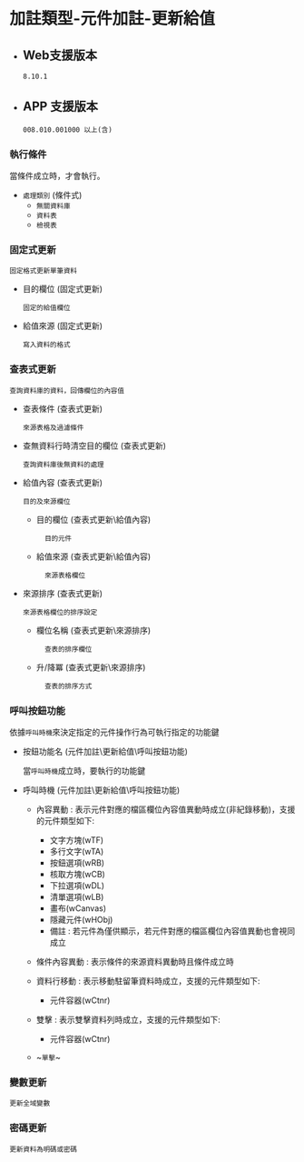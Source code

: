 # 加註類型-元件加註-更新給值

* ## Web支援版本
  
      8.10.1

* ## APP 支援版本

      008.010.001000 以上(含)

### <div id="logical">執行條件</div>

當條件成立時，才會執行。

* `處理類別` <path>(條件式)</path>
    * `無關資料庫`
    * `資料表`
    * `檢視表`

### <div id="fixedup">固定式更新</div>

    固定格式更新單筆資料

  * <div id="fixedup_fld">目的欄位 <path>(固定式更新)</path></div>

        固定的給值欄位

  * <div id="fixedup_src">給值來源 <path>(固定式更新)</path></div>

        寫入資料的格式

### <div id="queryup">查表式更新</div>

    查詢資料庫的資料，回傳欄位的內容值

  * <div id="queryup_tbl">查表條件 <path>(查表式更新)</path></div>

        來源表格及過濾條件

  * <div id="queryup_clear">查無資料行時清空目的欄位 <path>(查表式更新)</path></div>

        查詢資料庫後無資料的處理

  * <div id="queryup_fld">給值內容 <path>(查表式更新)</path></div>

        目的及來源欄位

    * <div id="queryup_fld_pur">目的欄位 <path>(查表式更新\給值內容)</path></div>

            目的元件

    * <div id="queryup_fld_src">給值來源 <path>(查表式更新\給值內容)</path></div>

            來源表格欄位

  * <div id="queryup_order">來源排序 <path>(查表式更新)</path></div>

        來源表格欄位的排序設定

    * <div id="queryup_order">欄位名稱 <path>(查表式更新\來源排序)</path></div>

            查表的排序欄位

    * <div id="queryup_order">升/降冪 <path>(查表式更新\來源排序)</path></div>

            查表的排序方式

### <div id="btnup">呼叫按鈕功能</div>
依據`呼叫時機`來決定指定的元件操作行為可執行指定的功能鍵

  * <div id="btnup_funkey">按鈕功能名 <path>(元件加註\更新給值\呼叫按鈕功能)</path></div>
    
    當`呼叫時機`成立時，要執行的功能鍵

  * <div id="btnup_time">呼叫時機 <path>(元件加註\更新給值\呼叫按鈕功能)</path></div>

    * 內容異動 : 表示元件對應的檔區欄位內容值異動時成立(非紀錄移動)，支援的元件類型如下:
        * 文字方塊(wTF)
        * 多行文字(wTA)
        * 按鈕選項(wRB)
        * 核取方塊(wCB)
        * 下拉選項(wDL)
        * 清單選項(wLB)
        * 畫布(wCanvas)
        * 隱藏元件(wHObj)
        * 備註 : 若元件為僅供顯示，若元件對應的檔區欄位內容值異動也會視同成立

    * 條件內容異動 : 表示條件的來源資料異動時且條件成立時

    * 資料行移動 : 表示移動駐留筆資料時成立，支援的元件類型如下:
        * 元件容器(wCtnr)

    * 雙擊 : 表示雙擊資料列時成立，支援的元件類型如下:
        * 元件容器(wCtnr)

    * ~`單擊`~

### <div id="variableup">變數更新</div>

    更新全域變數

### <div id="passwordup">密碼更新</div>

    更新資料為明碼或密碼
